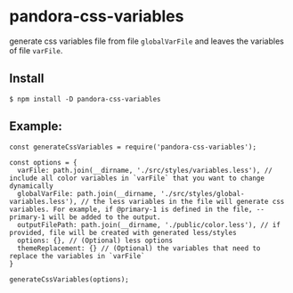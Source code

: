 # pandora-css-variables

generate css variables file from file `globalVarFile` and leaves the variables of file `varFile`.

## Install
```
$ npm install -D pandora-css-variables
```

## Example:

```
const generateCssVariables = require('pandora-css-variables');

const options = {
  varFile: path.join(__dirname, './src/styles/variables.less'), // include all color variables in `varFile` that you want to change dynamically
  globalVarFile: path.join(__dirname, './src/styles/global-variables.less'), // the less variables in the file will generate css variables. For example, if @primary-1 is defined in the file, --primary-1 will be added to the output.
  outputFilePath: path.join(__dirname, './public/color.less'), // if provided, file will be created with generated less/styles
  options: {}, // (Optional) less options
  themeReplacement: {} // (Optional) the variables that need to replace the variables in `varFile`
}

generateCssVariables(options);
```